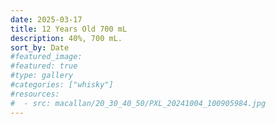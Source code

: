 ```yaml
---
date: 2025-03-17
title: 12 Years Old 700 mL
description: 40%, 700 mL.
sort_by: Date
#featured_image: 
#featured: true
#type: gallery
#categories: ["whisky"]
#resources:
#  - src: macallan/20_30_40_50/PXL_20241004_100905984.jpg
---
```

